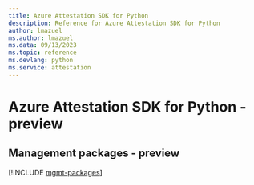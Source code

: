 ```yaml
---
title: Azure Attestation SDK for Python
description: Reference for Azure Attestation SDK for Python
author: lmazuel
ms.author: lmazuel
ms.data: 09/13/2023
ms.topic: reference
ms.devlang: python
ms.service: attestation
---
```

# Azure Attestation SDK for Python - preview

## Management packages - preview
[!INCLUDE [mgmt-packages](attestation-mgmt-index.md)]